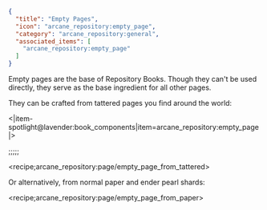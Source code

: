 ```json
{
  "title": "Empty Pages",
  "icon": "arcane_repository:empty_page",
  "category": "arcane_repository:general",
  "associated_items": [
    "arcane_repository:empty_page"
  ]
}
```

Empty pages are the base of Repository Books. 
Though they can't be used directly, they serve as the base ingredient for all other pages.


They can be crafted from tattered pages you find around the world:

<|item-spotlight@lavender:book_components|item=arcane_repository:empty_page|>

;;;;;

<recipe;arcane_repository:page/empty_page_from_tattered>

Or alternatively, from normal paper and ender pearl shards:

<recipe;arcane_repository:page/empty_page_from_paper>